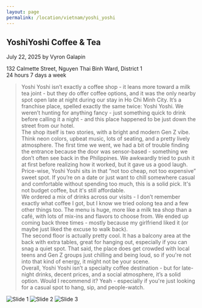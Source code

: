 ```yaml
---
layout: page
permalink: /location/vietnam/yoshi_yoshi
---
```


<div id="Location" style="display:none;" class="Vietnam"></div>
<div class="container">     
  <article class="blog-post">
    <h2 class="display-5 link-body-emphasis mb-1">YoshiYoshi Coffee & Tea </h2>
    <p class="blog-post-meta">
      July 22, 2025 by <!-- <a href="#"> --> Vyron Galapin <!--</a>-->
      <div class="business-info">
        <div class="info-item">
            <i class="fas fa-map-marker-alt"></i>
            <span>132 Calmette Street, Nguyen Thai Binh Ward, District 1</span>
        </div>
        <div class="info-item">
            <i class="far fa-clock"></i>
            <span>24 hours 7 days a week </span>
        </div>
        <!-- <div class="info-item">
            <i class="fab fa-facebook"></i>
            <a href="" target="_blank">Facebook</a>
        </div>
        <div class="info-item">
            <i class="fab  fa-instagram"></i>
            <a href="" target="_blank">Instagram</a>
        </div> -->
      </div>
    </p>
    <div class="row"> 
      <div class="col-md-9"> 
        <blockquote class="blockquote">
          <p>
            Yoshi Yoshi isn’t exactly a coffee shop - it leans more toward a milk tea joint - but they do offer coffee options, and it was the only nearby spot open late at night during our stay in Ho Chi Minh City. It’s a franchise place, spelled exactly the same twice: Yoshi Yoshi. We weren’t hunting for anything fancy - just something quick to drink before calling it a night - and this place happened to be just down the street from our hotel.
            <br/>
            The shop itself is two stories, with a bright and modern Gen Z vibe. Think neon colors, upbeat music, lots of seating, and a pretty lively atmosphere. The first time we went, we had a bit of trouble finding the entrance because the door was sensor-based - something we don’t often see back in the Philippines. We awkwardly tried to push it at first before realizing how it worked, but it gave us a good laugh.
            <br/>
            Price-wise, Yoshi Yoshi sits in that “not too cheap, not too expensive” sweet spot. If you’re on a date or just want to chill somewhere casual and comfortable without spending too much, this is a solid pick. It's not budget coffee, but it's still affordable.
            <br/>
            We ordered a mix of drinks across our visits - I don’t remember exactly what coffee I got, but I know we tried oolong tea and a few other things too. The menu is huge, more like a milk tea shop than a café, with lots of mix-ins and flavors to choose from. We ended up coming back three times - mostly because my girlfriend liked it (or maybe just liked the excuse to walk back).
            <br/>
            The second floor is actually pretty cool. It has a balcony area at the back with extra tables, great for hanging out, especially if you can snag a quiet spot. That said, the place does get crowded with local teens and Gen Z groups just chilling and being loud, so if you're not into that kind of energy, it might not be your scene.
            <br/>
            Overall, Yoshi Yoshi isn’t a specialty coffee destination - but for late-night drinks, decent prices, and a social atmosphere, it’s a solid option. Would I recommend it? Yeah - especially if you're just looking for a casual spot to hang, sip, and people-watch.
          </p>
        </blockquote>
      </div>     
      <div class="col-md-3">
        <div class="slideshow-container">
            <div class="slides">
                <img src="{{ site.baseurl }}/assets/images/vietnam/Yoshi Yoshi 1.JPEG" alt="Slide 1">
                <img src="{{ site.baseurl }}/assets/images/vietnam/Yoshi Yoshi 2.JPEG" alt="Slide 2">
                <img src="{{ site.baseurl }}/assets/images/vietnam/Yoshi Yoshi 3.JPEG" alt="Slide 3">
            </div>
        </div>
      </div>
    </div>
    <!-- <div>
      <a href="https://maps.app.goo.gl/3AFLywg59a6m7VxH7" target="_blank">
        <div id="map-tile">
            <iframe src="https://www.google.com/maps/embed?pb=!1m18!1m12!1m3!1d31498.381159977675!2d123.28803007635597!3d9.306872929322981!2m3!1f0!2f0!3f0!3m2!1i1024!2i768!4f13.1!3m3!1m2!1s0x33ab6f6b71cb06e9%3A0xbffa3a21edd25020!2sKapeng%20Lokal%20Dgt!5e0!3m2!1sen!2sph!4v1740294951341!5m2!1sen!2sph" width="600" height="450" style="border:0;" allowfullscreen="" loading="lazy" referrerpolicy="no-referrer-when-downgrade"></iframe>
        </div>
        </a>
    </div> -->
  </article>
  <script src="{{ site.baseurl }}/assets/js/slideshow.js">
</div>
